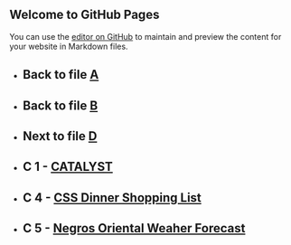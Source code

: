## Welcome to GitHub Pages

You can use the [editor on GitHub](https://github.com/samuelbetio/alphabet.file/edit/master/A/B/C/README.md) to maintain and preview the content for your website in Markdown files.

- ## **Back** to file [A](../../../README.md)

- ## **Back** to file [B](../)
- ## **Next** to file [D](D/)


- ## **C 1** - [CATALYST](1/)
- ## **C 4** - [CSS Dinner Shopping List](4/)
- ## **C 5** - [Negros Oriental Weaher Forecast](5/)
